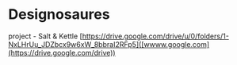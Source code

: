 # Designosaures
project - Salt &amp; Kettle
[https://drive.google.com/drive/u/0/folders/1-NxLHrUu_JDZbcx9w6xW_8bbraI2RFp5]([wwww.google.com](https://drive.google.com/drive))
